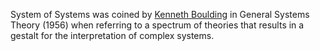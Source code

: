 System of Systems was coined by [Kenneth Boulding](https://en.wikipedia.org/wiki/Kenneth_E._Boulding) in General Systems Theory (1956) when referring to a spectrum of theories that results in a gestalt for the interpretation of complex systems.
